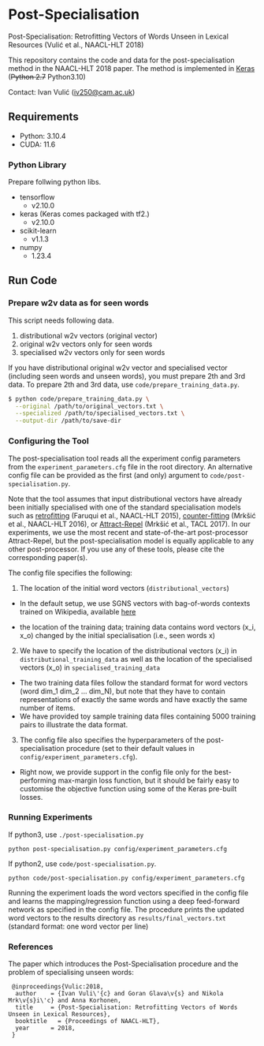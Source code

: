 # Post-Specialisation
Post-Specialisation: Retrofitting Vectors of Words Unseen in Lexical Resources (Vulić et al., NAACL-HLT 2018)

This repository contains the code and data for the post-specialisation method in the NAACL-HLT 2018 paper. The method is implemented in [Keras](https://keras.io/) (~~Python 2.7~~ Python3.10) 

Contact: Ivan Vulić (iv250@cam.ac.uk)

## Requirements

- Python: 3.10.4
- CUDA: 11.6

### Python Library
Prepare follwing python libs.

- tensorflow
  - v2.10.0
- keras (Keras comes packaged with tf2.)
  - v2.10.0
- scikit-learn
  - v1.1.3
- numpy
  - 1.23.4

## Run Code
### Prepare w2v data as for seen words
This script needs following data.

1. distributional w2v vectors (original vector)
2. original w2v vectors only for seen words
3. specialised w2v vectors only for seen words

If you have distributional original w2v vector and specialised vector (including seen words and unseen words), you must prepare 2th and 3rd data.
To prepare 2th and 3rd data, use `code/prepare_training_data.py`.

```bash
$ python code/prepare_training_data.py \
  --original /path/to/original_vectors.txt \
  --specialized /path/to/specialised_vectors.txt \
  --output-dir /path/to/save-dir
```

### Configuring the Tool

The post-specialisation tool reads all the experiment config parameters from the ```experiment_parameters.cfg``` file in the root directory. An alternative config file can be provided as the first (and only) argument to ```code/post-specialisation.py```. 

Note that the tool assumes that input distributional vectors have already been initially specialised with one of the standard specialisation models such as [retrofitting](https://github.com/mfaruqui/retrofitting) (Faruqui et al., NAACL-HLT 2015), [counter-fitting](https://github.com/nmrksic/counter-fitting) (Mrkšić et al., NAACL-HLT 2016), or [Attract-Repel](https://github.com/nmrksic/attract-repel) (Mrkšić et al., TACL 2017). In our experiments, we use the most recent and state-of-the-art post-processor Attract-Repel, but the post-specialisation model is equally applicable to any other post-processor. If you use any of these tools, please cite the corresponding paper(s). 

The config file specifies the following:
1. The location of the initial word vectors (```distributional_vectors```)
- In the default setup, we use SGNS vectors with bag-of-words contexts trained on Wikipedia, available [here](http://u.cs.biu.ac.il/~yogo/data/syntemb/bow2.words.bz2)
* the location of the training data; training data contains word vectors (x_i, x_o) changed by the initial specialisation (i.e., seen words x)
2. We have to specify the location of the distributional vectors (x_i) in ```distributional_training_data``` as well as the location of the specialised vectors (x_o) in ```specialised_training_data```
- The two training data files follow the standard format for word vectors (word dim_1 dim_2 ... dim_N), but note that they have to contain representations of exactly the same words and have exactly the same number of items.
- We have provided toy sample training data files containing 5000 training pairs to illustrate the data format.
3. The config file also specifies the hyperparameters of the post-specialisation procedure (set to their default values in ```config/experiment_parameters.cfg```).
- Right now, we provide support in the config file only for the best-performing max-margin loss function, but it should be fairly easy to customise the objective function using some of the Keras pre-built losses.

### Running Experiments
If python3, use `./post-specialisation.py`

```python post-specialisation.py config/experiment_parameters.cfg```

If python2, use `code/post-specialisation.py`.

```python code/post-specialisation.py config/experiment_parameters.cfg```

Running the experiment loads the word vectors specified in the config file and learns the mapping/regression function using a deep feed-forward network as specified in the config file. The procedure prints the updated word vectors to the results directory as ```results/final_vectors.txt``` (standard format: one word vector per line)

### References

The paper which introduces the Post-Specialisation procedure and the problem of specialising unseen words:
```
 @inproceedings{Vulic:2018,
  author    = {Ivan Vuli\'{c} and Goran Glava\v{s} and Nikola Mrk\v{s}i\'c} and Anna Korhonen,
  title     = {Post-Specialisation: Retrofitting Vectors of Words Unseen in Lexical Resources},
  booktitle   = {Proceedings of NAACL-HLT},
  year      = 2018,
 }
```
